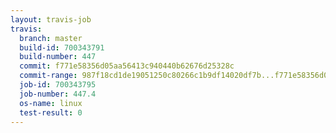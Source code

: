 ```yaml
---
layout: travis-job
travis:
  branch: master
  build-id: 700343791
  build-number: 447
  commit: f771e58356d05aa56413c940440b62676d25328c
  commit-range: 987f18cd1de19051250c80266c1b9df14020df7b...f771e58356d05aa56413c940440b62676d25328c
  job-id: 700343795
  job-number: 447.4
  os-name: linux
  test-result: 0
---
```

